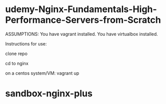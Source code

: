 ﻿# udemy-Nginx-Fundamentals-High-Performance-Servers-from-Scratch

ASSUMPTIONS:
You have vagrant installed.
You have virtualbox installed.

Instructions for use:

clone repo

cd to nginx

on a centos system/VM:
vagrant up

# sandbox-nginx-plus
